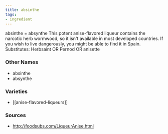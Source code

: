 ```yaml
---
title: absinthe
tags:
- ingredient
---
```

absinthe = absynthe This potent anise-flavored liqueur contains the narcotic herb wormwood, so it isn't available in most developed countries. If you wish to live dangerously, you might be able to find it in Spain. Substitutes: Herbsaint OR Pernod OR anisette

### Other Names

* absinthe
* absynthe

### Varieties

* [[anise-flavored-liqueurs]]

### Sources
* http://foodsubs.com/LiqueurAnise.html

